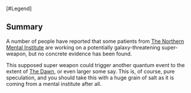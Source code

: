 [#Legend]

## Summary

A number of people have reported that some patients from [The Northern Mental Institute](../Locations/The%20Northern%20Mental%20Institute.md) are working on a potentially galaxy-threatening super-weapon, but no concrete evidence has been found.

This supposed super weapon could trigger another quantum event to the extent of [The Dawn](../Large%20Events/The%20Dawn.md), or even larger some say. This is, of course, pure speculation, and you should take this with a huge grain of salt as it is coming from a mental institute after all.